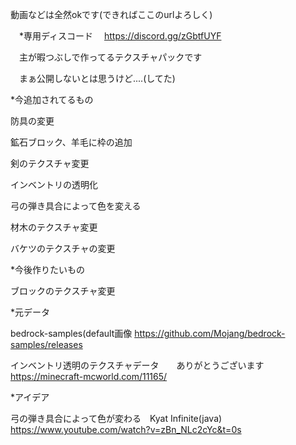   動画などは全然okです(できればここのurlよろしく)

　*専用ディスコード
　https://discord.gg/zGbtfUYF

　主が暇つぶしで作ってるテクスチャパックです
 
 　まぁ公開しないとは思うけど....(してた)
  
 *今追加されてるもの
  
  防具の変更
  
  鉱石ブロック、羊毛に枠の追加
  
  剣のテクスチャ変更
  
  インベントリの透明化
  
  弓の弾き具合によって色を変える
  
  材木のテクスチャ変更
 
  バケツのテクスチャの変更
  
  
  *今後作りたいもの
  
  ブロックのテクスチャ変更
  
  *元データ
  
  bedrock-samples(default画像
  https://github.com/Mojang/bedrock-samples/releases
   
   インベントリ透明のテクスチャデータ　　ありがとうございます
   https://minecraft-mcworld.com/11165/

   *アイデア
   
   弓の弾き具合によって色が変わる　Kyat Infinite(java)
   https://www.youtube.com/watch?v=zBn_NLc2cYc&t=0s
   
   
   

   
